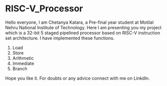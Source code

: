 # RISC-V_Processor
Hello everyone,
I am Chetanya Katara, a Pre-final year student at Motilal Nehru National Institute of Technology.
Here I am presenting you my project which is a 32-bit 5 staged pipelined processor based on RISC-V instruction set architecture.
I have implemented these functions.

1. Load
2. Store
3. Arithmetic
4. Immediate
5. Branch

Hope you like it.
For doubts or any advice connect with me on LinkdIn.
